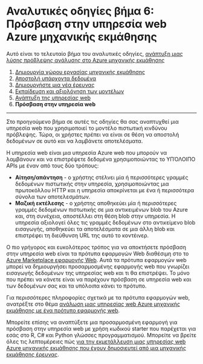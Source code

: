 <properties
    pageTitle="Βήμα 6: Πρόσβαση στην υπηρεσία web μηχανικής εκμάθησης | Microsoft Azure"
    description="Η ανάπτυξη λύσης πρόβλεψης αναλυτικές οδηγίες βήμα 6: πρόσβαση σε μια ενεργή υπηρεσία web Azure μηχανικής εκμάθησης."
    services="machine-learning"
    documentationCenter=""
    authors="garyericson"
    manager="jhubbard"
    editor="cgronlun"/>

<tags
    ms.service="machine-learning"
    ms.workload="data-services"
    ms.tgt_pltfrm="na"
    ms.devlang="na"
    ms.topic="article"
    ms.date="10/04/2016"
    ms.author="garye"/>


# <a name="walkthrough-step-6-access-the-azure-machine-learning-web-service"></a>Αναλυτικές οδηγίες βήμα 6: Πρόσβαση στην υπηρεσία web Azure μηχανικής εκμάθησης

Αυτό είναι το τελευταίο βήμα του αναλυτικές οδηγίες, [ανάπτυξη μιας λύσης πρόβλεψης ανάλυσης στο Azure μηχανικής εκμάθησης](machine-learning-walkthrough-develop-predictive-solution.md)


1.  [Δημιουργία χώρου εργασίας μηχανικής εκμάθησης](machine-learning-walkthrough-1-create-ml-workspace.md)
2.  [Αποστολή υπάρχοντα δεδομένα](machine-learning-walkthrough-2-upload-data.md)
3.  [Δημιουργήστε μια νέα έρευνας](machine-learning-walkthrough-3-create-new-experiment.md)
4.  [Εκπαίδευση και αξιολόγηση των μοντέλων](machine-learning-walkthrough-4-train-and-evaluate-models.md)
5.  [Ανάπτυξη της υπηρεσίας web](machine-learning-walkthrough-5-publish-web-service.md)
6.  **Πρόσβαση στην υπηρεσία web**

----------

Στο προηγούμενο βήμα σε αυτές τις οδηγίες θα σας αναπτυχθεί μια υπηρεσία web που χρησιμοποιεί το μοντέλο πιστωτική κινδύνου πρόβλεψης. Τώρα, οι χρήστες πρέπει να είναι σε θέση να αποστολή δεδομένων σε αυτό και να λαμβάνετε αποτελέσματα. 

Η υπηρεσία web είναι μια υπηρεσία Azure web που μπορούν να λαμβάνουν και να επιστρέψετε δεδομένα χρησιμοποιώντας το ΥΠΌΛΟΙΠΟ APIs με έναν από τους δύο τρόπους:  

-   **Αίτηση/απάντηση** - ο χρήστης στέλνει μία ή περισσότερες γραμμές δεδομένων πιστωτικής στην υπηρεσία, χρησιμοποιώντας μια πρωτοκόλλου HTTP και η υπηρεσία αποκρίνεται με ένα ή περισσότερα σύνολα των αποτελεσμάτων.
-   **Μαζική εκτέλεσης** - ο χρήστης αποθηκεύει μία ή περισσότερες γραμμές δεδομένων πιστωτικής σε μια αντικειμένων blob του Azure και, στη συνέχεια, αποστέλλει στη θέση blob στην υπηρεσία. Η υπηρεσία αξιολογεί όλες τις γραμμές δεδομένων στο αντικείμενο blob εισαγωγής, αποθηκεύει τα αποτελέσματα σε μια άλλη blob και επιστρέφει τη διεύθυνση URL της αυτό το κοντέινερ.  

Ο πιο γρήγορος και ευκολότερος τρόπος για να αποκτήσετε πρόσβαση στην υπηρεσία web είναι τα πρότυπα εφαρμογών Web διαθέσιμη στο το [Azure Marketplace εφαρμογής Web](https://azure.microsoft.com/marketplace/web-applications/all/).
Αυτά τα πρότυπα εφαρμογών web μπορεί να δημιουργήσει προσαρμοσμένης εφαρμογής web που γνωρίζει εισαγωγής δεδομένων της υπηρεσίας web και τι θα επιστρέψει. Το μόνο που πρέπει να κάνετε είναι να παρέχουν πρόσβαση σε υπηρεσία web και των δεδομένων σας και τα υπόλοιπα κάνει το πρότυπο.

Για περισσότερες πληροφορίες σχετικά με τα πρότυπα εφαρμογών web, ανατρέξτε στο θέμα [ανάλωση μιας υπηρεσίας web Azure μηχανικής εκμάθησης με ένα πρότυπο εφαρμογής web](machine-learning-consume-web-service-with-web-app-template.md).

Μπορείτε επίσης να αναπτύξετε μια προσαρμοσμένη εφαρμογή για πρόσβαση στην υπηρεσία web με χρήση κωδικού starter που παρέχεται για εσάς στο R, C# και Python γλώσσες προγραμματισμού.
Μπορείτε να βρείτε όλες τις λεπτομέρειες πώς [για την εκμετάλλευση μιας υπηρεσίας web Azure μηχανικής εκμάθησης που έχουν δημοσιευτεί από μια μηχανικής εκμάθησης έρευνας](machine-learning-consume-web-services.md).

